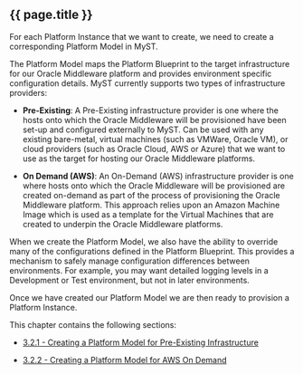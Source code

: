 ## {{ page.title }}

For each Platform Instance that we want to create, we need to create a corresponding Platform Model in MyST.

The Platform Model maps the Platform Blueprint to the target infrastructure for our Oracle Middleware platform and provides environment specific configuration details. MyST currently supports two types of infrastructure providers:

* **Pre-Existing**: A Pre-Existing infrastructure provider is one where the hosts onto which the Oracle Middleware will be provisioned have been set-up and configured externally to MyST. Can be used with any existing bare-metal, virtual machines (such as VMWare, Oracle VM), or cloud providers (such as Oracle Cloud, AWS or Azure) that we want to use as the target for hosting our Oracle Middleware platforms.

* **On Demand (AWS)**: An On-Demand (AWS) infrastructure provider is one where hosts onto which the Oracle Middleware will be provisioned are created on-demand as part of the process of provisioning the Oracle Middleware platform. This approach relies upon an Amazon Machine Image which is used as a template for the Virtual Machines that are created to underpin the Oracle Middleware platforms.

When we create the Platform Model, we also have the ability to override many of the configurations defined in the Platform Blueprint. This provides a mechanism to safely manage configuration differences between environments. For example, you may want detailed logging levels in a Development or Test environment, but not  in later environments.

Once we have created our Platform Model we are then ready to provision a Platform Instance.

This chapter contains the following sections:
* [3.2.1 - Creating a Platform Model for Pre-Existing Infrastructure](/platform/models/pre-existing/README.md)

* [3.2.2 - Creating a Platform Model for AWS On Demand](/platform/models/on-demand-aws/README.md)









